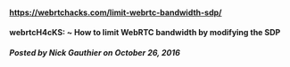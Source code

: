 #### https://webrtchacks.com/limit-webrtc-bandwidth-sdp/
#### webrtcH4cKS: ~ How to limit WebRTC bandwidth by modifying the SDP

##### Posted by Nick Gauthier on October 26, 2016
